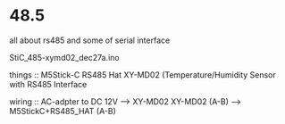 # 48.5
all about rs485 and some of serial interface


StiC_485-xymd02_dec27a.ino

  things :: M5Stick-C
            RS485 Hat
            XY-MD02 (Temperature/Humidity Sensor with RS485 Interface
            
  wiring ::   AC-adpter to DC 12V --> XY-MD02
              XY-MD02 (A-B) --> M5StickC+RS485_HAT (A-B)
  
  
